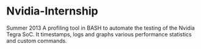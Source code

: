 # Nvidia-Internship
Summer 2013
A profiling tool in BASH to automate the testing of the Nvidia Tegra SoC. It timestamps, logs and graphs various performance statistics and custom commands.
